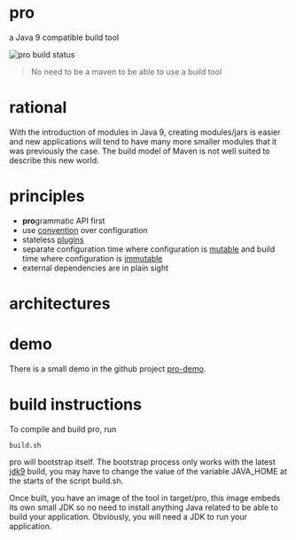 # pro
a Java 9 compatible build tool

![pro build status](https://api.travis-ci.org/forax/pro.svg?branch=master)

> No need to be a maven to be able to use a build tool 


# rational
With the introduction of modules in Java 9, creating modules/jars is easier and
new applications will tend to have many more smaller modules that it was previously the case.
The build model of Maven is not well suited to describe this new world.


# principles

  - **pro**grammatic API first
  - use [convention](https://github.com/forax/pro/blob/master/src/main/java/com.github.forax.pro.plugin.convention/com/github/forax/pro/plugin/convention/ConventionPlugin.java#L17) over configuration
  - stateless [plugins](https://github.com/forax/pro/blob/master/src/main/java/com.github.forax.pro.api/com/github/forax/pro/api/Plugin.java) 
  - separate configuration time where configuration is [mutable](https://github.com/forax/pro/blob/master/src/main/java/com.github.forax.pro.api/com/github/forax/pro/api/MutableConfig.java) and build time where configuration is [immutable](https://github.com/forax/pro/blob/master/src/main/java/com.github.forax.pro.api/com/github/forax/pro/api/Config.java)
  - external dependencies are in plain sight


# architectures
  

# demo
There is a small demo in the github project [pro-demo](https://github.com/forax/pro-demo/).

# build instructions
To compile and build pro, run 
```
build.sh
```
pro will bootstrap itself.
The bootstrap process only works with the latest [jdk9](https://jdk9.java.net/) build,
you may have to change the value of the variable JAVA_HOME at the starts of the script build.sh.

Once built, you have an image of the tool in target/pro,
this image embeds its own small JDK so no need to install anything Java related to be able to build your application.
Obviously, you will need a JDK to run your application. 
